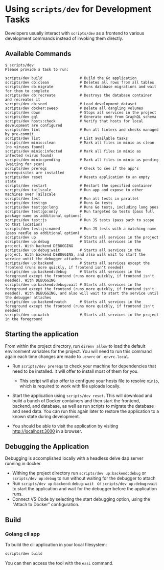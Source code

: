 # Using `scripts/dev` for Development Tasks

Developers usually interact with `scripts/dev` as a frontend to
various development commands instead of invoking them directly.

## Available Commands

```console
$ scripts/dev
Please provide a task to run:

scripts/dev build                 # Build the Go application
scripts/dev db:clean              # Deletes all rows from all tables
scripts/dev db:migrate            # Runs database migrations and wait for them to complete
scripts/dev db:recreate           # Destroys the database container and recreates it
scripts/dev db:seed               # Load development dataset
scripts/dev docker:sweep          # Delete all dangling volumes
scripts/dev down                  # Stops all services in the project
scripts/dev gql                   # Generate code from GraphQL schema
scripts/dev hosts:check           # Verify that hosts for local development are configured
scripts/dev lint                  # Run all linters and checks managed by pre-commit
scripts/dev list                  # List available tasks
scripts/dev minio:clean           # Mark all files in minio as clean (no viruses found)
scripts/dev minio:infected        # Mark all files in minio as infected (virus found)
scripts/dev minio:pending         # Mark all files in minio as pending (waiting for scan)
scripts/dev prereqs               # Check to see if the app's prerequisites are installed
scripts/dev reset                 # Resets application to an empty state
scripts/dev restart               # Restart the specified container
scripts/dev tailscale             # Run app and expose to other machines over Tailscale
scripts/dev test                  # Run all tests in parallel
scripts/dev test:go               # Runs Go tests
scripts/dev test:go:long          # Runs Go tests, including long ones
scripts/dev test:go:only          # Run targeted Go tests (pass full package name as additional options)
scripts/dev test:js               # Run JS tests (pass path to scope to that location)
scripts/dev test:js:named         # Run JS tests with a matching name (pass needle as additional option)
scripts/dev up                    # Starts all services in the project
scripts/dev up:debug              # Starts all services in the project. With backend DEBUGGING
scripts/dev up:debug:wait         # Starts all services in the project. With backend DEBUGGING, and also will wait to start the service until the debugger attaches
scripts/dev up:backend            # Starts all services except the frontend (runs more quickly, if frontend isn't needed)
scripts/dev up:backend:debug      # Starts all services in the foreground except the frontend (runs more quickly, if frontend isn't needed). With DEBUGGING
scripts/dev up:backend:debug:wait # Starts all services in the foreground except the frontend (runs more quickly, if frontend isn't needed). With DEBUGGING, and also will wait to start the service until the debugger attaches
scripts/dev up:backend:watch      # Starts all services in the foreground except the frontend (runs more quickly, if frontend isn't needed)
scripts/dev up:watch              # Starts all services in the project in the foreground
```


## Starting the application

From within the project directory, run `direnv allow` to load the default
environment variables for the project. You will need to run this command again
each time changes are made to `.envrc` or `.envrc.local`.

- Run `scripts/dev prereqs` to check your machine for dependencies that need to
  be installed. It will offer to install most of them for you.

  - This script will also offer to configure your hosts file to resolve `minio`,
    which is required to work with file uploads locally.

- Start the application using `scripts/dev reset`. This will download and build
  a bunch of Docker containers and then start the frontend, backend, and
  database, as well as run scripts to migrate the database and seed data. You
  can run this again later to restore the application to a known state during
  development.

- You should be able to visit the application by visiting
  [http://localhost:3000](http://localhost:3000) in a browser.

  
## Debugging the Application
Debugging is accomplished locally with a headless delve dap server running in docker. 
- Withing the project directory run `scripts/dev up:backend:debug` or `scripts/dev up:debug` to run without waiting for the debugger to attach
- Run `scripts/dev up:backend:debug:wait ` or `scripts/dev up:debug:wait` to start the application and wait for the debugger before the application runs.
- Connect VS Code by selecting the start debugging option, using the "Attach to Docker" configuration.


  
## Build

### Golang cli app

To build the cli application in your local filesystem:

```sh
scripts/dev build
```

You can then access the tool with the `easi` command.
